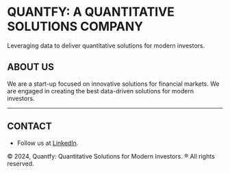 # QUANTFY: A QUANTITATIVE SOLUTIONS COMPANY

Leveraging data to deliver quantitative solutions for modern investors.

## ABOUT US

We are a start-up focused on innovative solutions for financial markets. We are engaged in creating the best data-driven solutions for modern investors.

---

## CONTACT
- Follow us at [LinkedIn](https://www.linkedin.com/company/quantfy-investments).

© 2024, Quantfy: Quantitative Solutions for Modern Investors. ® All rights reserved.
